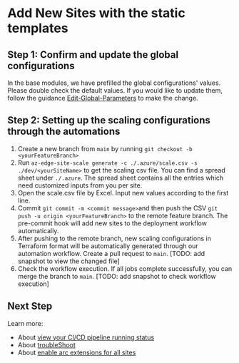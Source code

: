 # Add New Sites with the static templates

## Step 1: Confirm and update the global configurations

In the base modules, we have prefilled the global configurations' values. Please double check the default values. If you would like to update them, follow the guidance [Edit-Global-Parameters](./Edit-Global-Parameters.md) to make the change.

## Step 2: Setting up the scaling configurations through the automations

1. Create a new branch from `main` by running `git checkout -b <yourFeatureBranch>`
2. Run `az-edge-site-scale generate -c ./.azure/scale.csv -s ./dev/<yourSiteName>` to get the scaling csv file. You can find a spread sheet under `./.azure`. The spread sheet contains all the entries which need customized inputs from you per site.
3. Open the scale.csv file by Excel. Input new values according to the first line.
4. Commit `git commit -m <commit message>`and then push the CSV `git push -u origin <yourFeatureBranch>` to the remote feature branch. The pre-commit hook will add new sites to the deployment workflow automatically.
5. After pushing to the remote branch, new scaling configurations in Terraform format will be automatically generated through our automation workflow. Create a pull request to `main`.
[TODO: add snapshot to view the changed file]
6. Check the workflow execution. If all jobs complete successfully, you can merge the branch to `main`.
[TODO: add snapshot to check workflow execution]

## Next Step

Learn more:

* About [view your CI/CD pipeline running status](./View-pipeline.md)
* About [troubleShoot](./TroubleShooting.md)
* About [enable arc extensions for all sites](../README.md#enable-arc-extensions-for-all-sites)